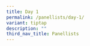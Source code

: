 ```yaml
---
title: Day 1
permalink: /panellists/day-1/
variant: tiptap
description: ""
third_nav_title: Panellists
---
```

